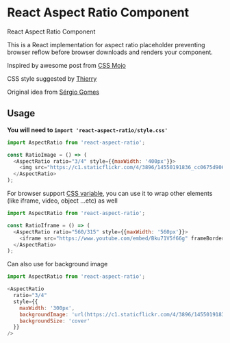 # React Aspect Ratio Component

React Aspect Ratio Component

This is a React implementation for aspect ratio placeholder preventing browser reflow before browser downloads and renders your component.

Inspired by awesome post from [CSS Mojo](http://www.cssmojo.com/aspect-ratio-using-custom-properties-and-calc/)

CSS style suggested by [Thierry](https://twitter.com/thierrykoblentz)

Original idea from [Sérgio Gomes](https://twitter.com/sergiomdgomes)

## Usage

**You will need to `import 'react-aspect-ratio/style.css'`**


```js
import AspectRatio from 'react-aspect-ratio';

const RatioImage = () => (
  <AspectRatio ratio="3/4" style={{maxWidth: '400px'}}>
    <img src="https://c1.staticflickr.com/4/3896/14550191836_cc0675d906.jpg" />
  </AspectRatio>
);
```

For browser support [CSS variable](http://caniuse.com/#feat=css-variables), you can use it to wrap other elements (like iframe, video, object ...etc) as well

```js
import AspectRatio from 'react-aspect-ratio';

const RatioIframe = () => (
  <AspectRatio ratio="560/315" style={{maxWidth: '560px'}}>
    <iframe src="https://www.youtube.com/embed/Bku71V5f66g" frameBorder="0" allowFullScreen />
  </AspectRatio>
);
```

Can also use for background image
```js
import AspectRatio from 'react-aspect-ratio';

<AspectRatio
  ratio="3/4"
  style={{
    maxWidth: '300px',
    backgroundImage: 'url(https://c1.staticflickr.com/4/3896/14550191836_cc0675d906.jpg)',
    backgroundSize: 'cover'
  }}
/>
```
